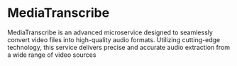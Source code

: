 # MediaTranscribe
MediaTranscribe is an advanced microservice designed to seamlessly convert video files into high-quality audio formats. Utilizing cutting-edge technology, this service delivers precise and accurate audio extraction from a wide range of video sources
